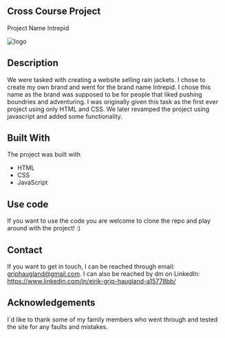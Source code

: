 ## Cross Course Project
Project Name
Intrepid

![logo](https://github.com/griphaugland/CACMS/assets/112164680/c01471a9-c233-4d5e-9f31-bc59cb9f8830)


## Description
We were tasked with creating a website selling rain jackets. I chose to create my own brand and went for the brand name Intrepid. 
I chose this name as the brand was supposed to be for people that liked pushing boundries and adventuring.
I was originally given this task as the first ever project using only HTML and CSS. We later revamped the project using javascript and added
some functionality. 

## Built With
The project was built with

- HTML
- CSS
- JavaScript

## Use code
If you want to use the code you are welcome to clone the repo and play around with the project! :)

## Contact
If you want to get in touch, I can be reached through email: griphaugland@gmail.com. I can also be reached by dm on LinkedIn: https://www.linkedin.com/in/eirik-grip-haugland-a15778bb/

## Acknowledgements
I´d like to thank some of my family members who went through and tested the site for any faults and mistakes. 
